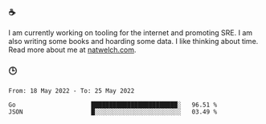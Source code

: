### ☕

I am currently working on tooling for the internet and promoting SRE. I am also writing some books and hoarding some data. I like thinking about time. Read more about me at [natwelch.com](https://natwelch.com).

### 🕒

<!--START_SECTION:waka-->

```text
From: 18 May 2022 - To: 25 May 2022

Go                     ████████████████████████░   96.51 %
JSON                   █░░░░░░░░░░░░░░░░░░░░░░░░   03.49 %
```

<!--END_SECTION:waka-->
